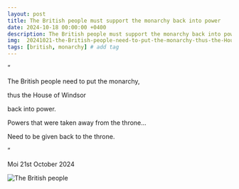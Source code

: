 ```yaml
---
layout: post
title: The British people must support the monarchy back into power
date: 2024-10-18 00:00:00 +0400
description: The British people must support the monarchy back into power # Add post description (optional)
img:  20241021-the-British-people-need-to-put-the-monarchy-thus-the-House-of-Windsor-back-into-power.png # Add image post (optional)
tags: [british, monarchy] # add tag
---
```


“

The British people need to put the monarchy, 

thus the House of Windsor

back into power.

Powers that were taken away from the throne...

Need to be given back to the throne.

”

Moi 21st October 2024

![The British people]({{site.baseurl}}/assets/img/20241021-the-British-people-need-to-put-the-monarchy-thus-the-House-of-Windsor-back-into-power.png)
